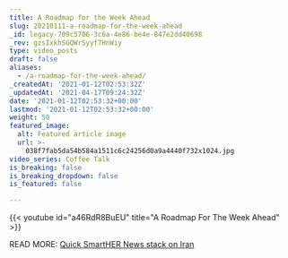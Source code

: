 ```yaml
---
title: A Roadmap for the Week Ahead
slug: 20210111-a-roadmap-for-the-week-ahead
_id: legacy-709c5706-3c6a-4e86-be4e-847e2dd40698
_rev: gzsIxkhSGQWrSyyf7HnWiy
type: video_posts
draft: false
aliases:
  - /a-roadmap-for-the-week-ahead/
_createdAt: '2021-01-12T02:53:32Z'
_updatedAt: '2021-04-17T09:24:32Z'
date: '2021-01-12T02:53:32+00:00'
lastmod: '2021-01-12T02:53:32+00:00'
weight: 50
featured_image:
  alt: Featured article image
  url: >-
    038f7fab5da54b584a1511c6c24256d0a9a4440f732x1024.jpg
video_series: Coffee Talk
is_breaking: false
is_breaking_dropdown: false
is_featured: false

---
```

{{< youtube id="a46RdR8BuEU" title="A Roadmap For The Week Ahead" >}}

READ MORE: [Quick SmartHER News stack on Iran](https://smarthernews.com/iran-january-2021/)